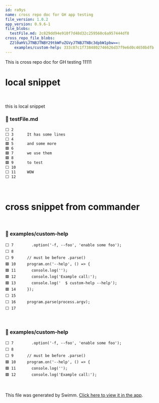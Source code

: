 ```yaml
---
id: ra9ys
name: cross repo doc for GH app testing
file_version: 1.0.2
app_version: 0.9.6-1
file_blobs:
  testFile.md: 2c829dd94e910f7d48d32c259560c6a957444df8
cross_repo_file_blobs:
  Z2l0aHViJTNBJTNBY29tbWFuZGVyJTNBJTNBc3dpbW1pbw==:
    examples/custom-help: 333c07c1f7384802746626d37f9e6d0c4650bdfb
---
```


This is cross repo doc for GH testing 11111

# local snippet




<br/>

this is local snippet
<!-- NOTE-swimm-snippet: the lines below link your snippet to Swimm -->
### 📄 testFile.md
```markdown
⬜ 2      
⬜ 3      It has some lines
⬜ 4      
🟩 5      and some more
🟩 6      
🟩 7      we use them
🟩 8      
🟩 9      to test
⬜ 10     
⬜ 11     WOW
⬜ 12     
```

<br/>

# cross snippet from commander




<br/>



<!-- NOTE-swimm-snippet: the lines below link your snippet to Swimm -->
<!-- NOTE-swimm-repo ::Z2l0aHViJTNBJTNBY29tbWFuZGVyJTNBJTNBc3dpbW1pbw==:: -->
### 📄 examples/custom-help
```
⬜ 7        .option('-f, --foo', 'enable some foo');
⬜ 8      
⬜ 9      // must be before .parse()
🟩 10     program.on('--help', () => {
🟩 11       console.log('');
🟩 12       console.log('Example call:');
🟩 13       console.log('  $ custom-help --help');
🟩 14     });
⬜ 15     
⬜ 16     program.parse(process.argv);
⬜ 17     
```

<br/>

<!-- NOTE-swimm-snippet: the lines below link your snippet to Swimm -->
<!-- NOTE-swimm-repo ::Z2l0aHViJTNBJTNBY29tbWFuZGVyJTNBJTNBc3dpbW1pbw==:: -->
### 📄 examples/custom-help
```
⬜ 7        .option('-f, --foo', 'enable some foo');
⬜ 8      
⬜ 9      // must be before .parse()
🟩 10     program.on('--help', () => {
🟩 11       console.log('');
🟩 12       console.log('Example call:');
```

<br/>


This file was generated by Swimm. [Click here to view it in the app](http://localhost:5000/repos/Z2l0aHViJTNBJTNBdGVzdC1naXRodWItYXBwJTNBJTNBc3dpbW1pbw==/docs/ra9ys).
